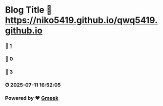 # Blog Title :link: https://niko5419.github.io/qwq5419.github.io 
### :page_facing_up: [1](https://niko5419.github.io/qwq5419.github.io/tag.html) 
### :speech_balloon: 0 
### :hibiscus: 3 
### :alarm_clock: 2025-07-11 16:52:05 
### Powered by :heart: [Gmeek](https://github.com/Meekdai/Gmeek)
